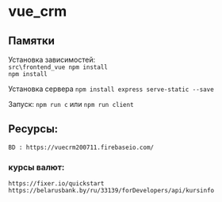 # vue_crm

## Памятки

Установка зависимостей:  
`src\frontend_vue npm install`  
`npm install`

Установка сервера
`npm install express serve-static --save`

Запуск:
`npm run c` или `npm run client`

## Ресурсы:

`BD : https://vuecrm200711.firebaseio.com/`

### курсы валют:

`https://fixer.io/quickstart`
`https://belarusbank.by/ru/33139/forDevelopers/api/kursinfo`
